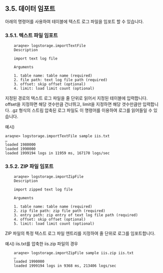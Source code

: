 ## 3.5. 데이터 임포트 ##

아래의 명령어를 사용하여 테이블에 텍스트 로그 파일을 임포트 할 수 있습니다.

### 3.5.1. 텍스트 파일 임포트 ###

~~~~
    araqne> logstorage.importTextFile
    Description

    import text log file

    Arguments

    1. table name: table name (required)
    2. file path: text log file path (required)
    3. offset: skip offset (optional)
    4. limit: load limit count (optional)
~~~~

지정된 경로의 텍스트 로그 파일을 줄 단위로 읽어서 지정된 테이블에 입력합니다. offset을 지정하면 해당 갯수만큼 건너뛰고, limit을 지정하면 해당 갯수만큼만 입력합니다. .gz 형식의 스트림 압축된 로그 파일도 이 명령어를 이용하여 로그를 읽어들일 수 있습니다.

예시)

~~~~
araqne> logstorage.importTextFile sample iis.txt
…
loaded 1980000
loaded 1990000
loaded 1999194 logs in 11959 ms, 167170 logs/sec
~~~~

### 3.5.2. ZIP 파일 임포트 ###

~~~~
    araqne> logstorage.importZipFile
    Description

    import zipped text log file

    Arguments

    1. table name: table name (required)
    2. zip file path: zip file path (required)
    3. entry path: zip entry of text log file path (required)
    4. offset: skip offset (optional)
    5. limit: load limit count (optional)
~~~~

ZIP 파일의 특정 텍스트 로그 파일 엔트리를 지정하여 줄 단위로 로그를 임포트합니다.

예시) iis.txt를 압축한 iis.zip 파일의 경우

~~~~
    araqne> logstorage.importZipFile sample iis.zip iis.txt
    …
    loaded 1990000
    loaded 1999194 logs in 9368 ms, 213406 logs/sec
~~~~


